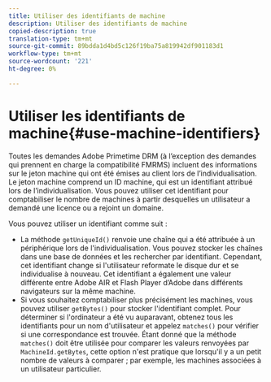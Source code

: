 ```yaml
---
title: Utiliser des identifiants de machine
description: Utiliser des identifiants de machine
copied-description: true
translation-type: tm+mt
source-git-commit: 89bdda1d4bd5c126f19ba75a819942df901183d1
workflow-type: tm+mt
source-wordcount: '221'
ht-degree: 0%

---
```



# Utiliser les identifiants de machine{#use-machine-identifiers}

Toutes les demandes Adobe Primetime DRM (à l’exception des demandes qui prennent en charge la compatibilité FMRMS) incluent des informations sur le jeton machine qui ont été émises au client lors de l’individualisation. Le jeton machine comprend un ID machine, qui est un identifiant attribué lors de l’individualisation. Vous pouvez utiliser cet identifiant pour comptabiliser le nombre de machines à partir desquelles un utilisateur a demandé une licence ou a rejoint un domaine.

Vous pouvez utiliser un identifiant comme suit :

* La méthode `getUniqueId()` renvoie une chaîne qui a été attribuée à un périphérique lors de l&#39;individualisation. Vous pouvez stocker les chaînes dans une base de données et les rechercher par identifiant. Cependant, cet identifiant change si l&#39;utilisateur reformate le disque dur et se individualise à nouveau. Cet identifiant a également une valeur différente entre Adobe AIR et Flash Player d’Adobe dans différents navigateurs sur la même machine.
* Si vous souhaitez comptabiliser plus précisément les machines, vous pouvez utiliser `getBytes()` pour stocker l&#39;identifiant complet. Pour déterminer si l&#39;ordinateur a été vu auparavant, obtenez tous les identifiants pour un nom d&#39;utilisateur et appelez `matches()` pour vérifier si une correspondance est trouvée. Étant donné que la méthode `matches()` doit être utilisée pour comparer les valeurs renvoyées par `MachineId.getBytes`, cette option n&#39;est pratique que lorsqu&#39;il y a un petit nombre de valeurs à comparer ; par exemple, les machines associées à un utilisateur particulier.

